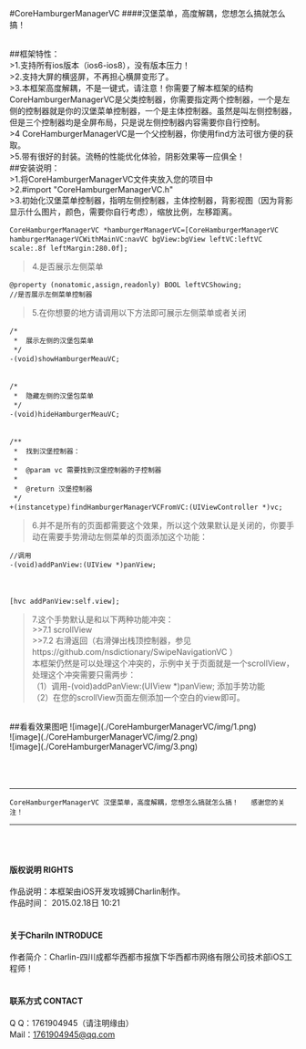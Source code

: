 #CoreHamburgerManagerVC
####汉堡菜单，高度解耦，您想怎么搞就怎么搞！


<br />
##框架特性：<br />
>1.支持所有ios版本（ios6-ios8），没有版本压力！<br />
>2.支持大屏的横竖屏，不再担心横屏变形了。<br />
>3.本框架高度解耦，不是一键式，请注意！你需要了解本框架的结构 CoreHamburgerManagerVC是父类控制器，你需要指定两个控制器，一个是左侧的控制器就是你的汉堡菜单控制器，一个是主体控制器。虽然是叫左侧控制器，但是三个控制器均是全屏布局，只是说左侧控制器内容需要你自行控制。<br />
>4 CoreHamburgerManagerVC是一个父控制器，你使用find方法可很方便的获取。<br />
>5.带有很好的封装。流畅的性能优化体验，阴影效果等一应俱全！

<br />
##安装说明：<br />
>1.将CoreHamburgerManagerVC文件夹放入您的项目中<br />
>2.#import "CoreHamburgerManagerVC.h"<br />
>3.初始化汉堡菜单控制器，指明左侧控制器，主体控制器，背影视图（因为背影显示什么图片，颜色，需要你自行考虑），缩放比例，左移距离。

    CoreHamburgerManagerVC *hamburgerManagerVC=[CoreHamburgerManagerVC hamburgerManagerVCWithMainVC:navVC bgView:bgView leftVC:leftVC scale:.8f leftMargin:280.0f];
    
    
>4.是否展示左侧菜单

    @property (nonatomic,assign,readonly) BOOL leftVCShowing;                                //是否展示左侧菜单控制器

>5.在你想要的地方请调用以下方法即可展示左侧菜单或者关闭

    /*
     *  展示左侧的汉堡包菜单
     */
    -(void)showHamburgerMeauVC;


    /*
     *  隐藏左侧的汉堡包菜单
     */
    -(void)hideHamburgerMeauVC;
    
        
    /**
     *  找到汉堡控制器：
     *
     *  @param vc 需要找到汉堡控制器的子控制器
     *
     *  @return 汉堡控制器
     */
    +(instancetype)findHamburgerManagerVCFromVC:(UIViewController *)vc;
    

>6.并不是所有的页面都需要这个效果，所以这个效果默认是关闭的，你要手动在需要手势滑动左侧菜单的页面添加这个功能：

    //调用
    -(void)addPanView:(UIView *)panView;
    
     
    
    [hvc addPanView:self.view];
    
>7.这个手势默认是和以下两种功能冲突：<br />
    >>7.1 scrollView<br />
    >>7.2 右滑返回（右滑弹出栈顶控制器，参见https://github.com/nsdictionary/SwipeNavigationVC ）<br />
  本框架仍然是可以处理这个冲突的，示例中关于页面就是一个scrollView，处理这个冲突需要只需两步：<br />
    （1）调用-(void)addPanView:(UIView *)panView; 添加手势功能<br />
    （2）在您的scrollView页面左侧添加一个空白的view即可。
   
  
<br />
##看看效果图吧
![image](./CoreHamburgerManagerVC/img/1.png)<br />
![image](./CoreHamburgerManagerVC/img/2.png)<br />
![image](./CoreHamburgerManagerVC/img/3.png)<br />
<br /><br />

<br />

-----
    CoreHamburgerManagerVC 汉堡菜单，高度解耦，您想怎么搞就怎么搞！   感谢您的关注！ 
-----



<br /><br />

#### 版权说明 RIGHTS <br />
作品说明：本框架由iOS开发攻城狮Charlin制作。<br />
作品时间： 2015.02.18日 10:21<br /><br />

#### 关于Chariln INTRODUCE <br />
作者简介：Charlin-四川成都华西都市报旗下华西都市网络有限公司技术部iOS工程师！<br /><br />


#### 联系方式 CONTACT <br />
Q    Q：1761904945（请注明缘由）<br />
Mail：1761904945@qq.com<br />


